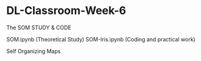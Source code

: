 # DL-Classroom-Week-6
The SOM STUDY &amp; CODE

SOM.ipynb (Theoretical Study)
SOM-Iris.ipynb (Coding and practical work)

Self Organizing Maps
